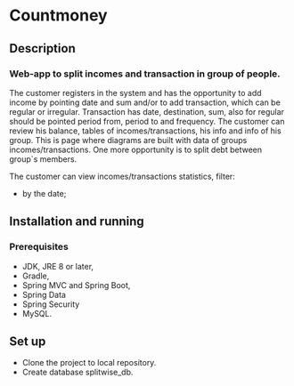 # Countmoney

## Description
### Web-app to split incomes and transaction in group of people. 
The customer registers in the system and has the opportunity to add income by pointing date and sum and/or to add transaction,
which can be regular or irregular. Transaction has date, destination, sum, also for regular should be pointed period from,
period to and frequency. 
The customer can review his balance, tables of incomes/transactions, his info and info of his group. This is page 
where diagrams are built with data of groups incomes/transactions. One more opportunity is to split debt between group`s
members.

The customer can view incomes/transactions statistics, filter:
- by the date;

## Installation and running

### Prerequisites
- JDK, JRE 8 or later,
- Gradle,
- Spring MVC and Spring Boot,
- Spring Data
- Spring Security
- MySQL.

## Set up
- Clone the project to local repository.
- Create database splitwise_db.


